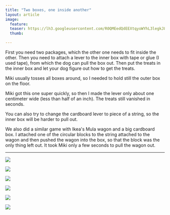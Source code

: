 ```yaml
---
title: "Two boxes, one inside another"
layout: article
image:
  feature:
  teaser: https://lh3.googleusercontent.com/R0QMEedQdEEXtqyoWYhL3legkJ8x6IUwGvFYbg8PBBwLELjXReEYUdp8ed4kQGWSnds9mp0Yii-xVvo0GZxPhGyWeWFuCsfSfCP73iD_LpxpGLZpADdBawNkZ7lWgh1iHWX3POILJQ2zpuMUY2TGQMTD0qUeAModQ9D8f5gTAnA1Wgar_PBnyI2s4z8wrdKCmYN74RyjvvYZ4uwN6nlAqyZmmVKw2hmyauLe5XzDmGkaKfZM2rXSKtm2tWem-oeHkuQB_j5bUcQSW4pSTS13uWkMr0aQ7xGxhgfgqeFQJPScA7El267Cac-h3cw-TxchDbf-O0Zmi8_xDUavxesbHf3K_0_wYGJhaxFeUPrxCVO_ptObCcPOUHee64QfeXATsjdDoYUfGXLpgQMwrQ68KQEmkNO2XRb2AP453sWUHFJBH8qiSmuELX12mps-AdGT07b8JGFeqRkeyfPpctEQyC_3YespLZQ03ZEUDDcLLRN1Ks7x3QR_SInflL5V95jLC4wE8Q=w245
  thumb:

---
```


First you need two packages, which the other one needs to fit inside the other. Then you need to attach a lever to the inner box with tape or glue (I used tape), from which the dog can pull the box out. Then put the treats in the inner box and let your dog figure out how to get the treats.

Miki usually tosses all boxes around, so I needed to hold still the outer box on the floor.

Miki got this one super quickly, so then I made the lever only about one centimeter wide (less than half of an inch). The treats still vanished in seconds.

You can also try to change the cardboard lever to piece of a string, so the inner box will be harder to pull out.

We also did a similar game with Ikea's Mula wagon and a big cardboard box. I attached one of the circular blocks to the string attached to the wagon and then pushed the wagon into the box, so that the block was the only thing left out. It took Miki only a few seconds to pull the wagon out.

---

[![](https://lh3.googleusercontent.com/iwLvZH3ZwNqRChgwKbBKG7qoYLj9hSCxcALjUma0Jlo=w800)](https://lh3.googleusercontent.com/iwLvZH3ZwNqRChgwKbBKG7qoYLj9hSCxcALjUma0Jlo=s0)

[![](https://lh3.googleusercontent.com/j9ZgV5DmNXBmsfAk-tGgaOUThBOSuMbEpZJgb8uCE7Y=w800)](https://lh3.googleusercontent.com/j9ZgV5DmNXBmsfAk-tGgaOUThBOSuMbEpZJgb8uCE7Y=s0)

[![](https://lh3.googleusercontent.com/qwQUV-pS05EQPDnqu4FW2j8J6g_tRPEblTtjygcL_DFz6ej95e0EDLSedJa-bpTZxVtjwZi9_raIVLaD3jTOJRlBP_3cNFexBuHrJwKM1iy7QimSCXcQnUrHOGi6qCeDWxpZnEj1U8ARPOftgjNzTVrqHLW2g4gfc--4U_RWhiNOL2QhfnzseBW0ojlqr11Zlw-e1ShBQOmjehC5GyO8KWWCs-fu50o1OiVn9fFVBcwwRIUCAOzLaE84H-wpJislv-f4vNqPReMLfX7wRLcItyOQIniqWotYw1b5OXaNbu9vKhHxvq-h3G4ZywnoxJWpVvqWf5AzzjidZhLrKZphw4kbH9XZ96n1fA7NlT9MkqhhRbfg_gdRhKXMAxsPiVqXu1BTrswYZbucIp4N2I3ySXjBwwpwotfOtvamPQeUQY46FtngsKTz0jrsNH7Fkp3KL7GyYvlJ4l20Y4yXKh3zVuTf7Sq4w-fiRdfyM9uWQ2xM37XAq3v2YWXbADIe-5Ex-NNxQA=w800)](https://lh3.googleusercontent.com/qwQUV-pS05EQPDnqu4FW2j8J6g_tRPEblTtjygcL_DFz6ej95e0EDLSedJa-bpTZxVtjwZi9_raIVLaD3jTOJRlBP_3cNFexBuHrJwKM1iy7QimSCXcQnUrHOGi6qCeDWxpZnEj1U8ARPOftgjNzTVrqHLW2g4gfc--4U_RWhiNOL2QhfnzseBW0ojlqr11Zlw-e1ShBQOmjehC5GyO8KWWCs-fu50o1OiVn9fFVBcwwRIUCAOzLaE84H-wpJislv-f4vNqPReMLfX7wRLcItyOQIniqWotYw1b5OXaNbu9vKhHxvq-h3G4ZywnoxJWpVvqWf5AzzjidZhLrKZphw4kbH9XZ96n1fA7NlT9MkqhhRbfg_gdRhKXMAxsPiVqXu1BTrswYZbucIp4N2I3ySXjBwwpwotfOtvamPQeUQY46FtngsKTz0jrsNH7Fkp3KL7GyYvlJ4l20Y4yXKh3zVuTf7Sq4w-fiRdfyM9uWQ2xM37XAq3v2YWXbADIe-5Ex-NNxQA=s0)

[![](https://lh3.googleusercontent.com/W2fbZrt81FM-ctRTJk2TilLtFrzF2W5EvLqdSDhE3HtFcYVbgJ4QJ-xby6vddhy9nWvKDpQJHpulzwhpgd3C2DHZKq7ii_bNzuB1pF3MiOY5EksEhwNaEB9j-fmYQjUrftcY1vC2ed_o9X4J4hDq32ARBZQiFRvO9183c-PIjB2mkJOjIJ89_wi9nyJNpIr2bwsHxB5HmVMo4EOrtERmA3LXJkwzbhv89F45xdhkoQcFprNcIRDriH04bD6RUS9RQrWnUK8vQzRU9J4BxxLgA02-XRZL29UFISEvhYGC4o1ZFhFUVovYhULbaF0j4MMC0x9dSr9Z2hmOLW4zZBJ09yr4KSDzR6bqpVAoV0M2YZRRqEnhf-5b-UNOZXlc8pKJYj2dc-xyJSScacbjHQWPJ4k4Nj6xBkcji4_yS2niLtBNrp9KRUSUh7sYgR9HLUHa-L3j1DLPMN9oUerx7rpIg3uveTJEJ3BTV338BmtBKwDzRnUh9G0HgUUqd-XyKRehF_i0lg=w800)](https://lh3.googleusercontent.com/W2fbZrt81FM-ctRTJk2TilLtFrzF2W5EvLqdSDhE3HtFcYVbgJ4QJ-xby6vddhy9nWvKDpQJHpulzwhpgd3C2DHZKq7ii_bNzuB1pF3MiOY5EksEhwNaEB9j-fmYQjUrftcY1vC2ed_o9X4J4hDq32ARBZQiFRvO9183c-PIjB2mkJOjIJ89_wi9nyJNpIr2bwsHxB5HmVMo4EOrtERmA3LXJkwzbhv89F45xdhkoQcFprNcIRDriH04bD6RUS9RQrWnUK8vQzRU9J4BxxLgA02-XRZL29UFISEvhYGC4o1ZFhFUVovYhULbaF0j4MMC0x9dSr9Z2hmOLW4zZBJ09yr4KSDzR6bqpVAoV0M2YZRRqEnhf-5b-UNOZXlc8pKJYj2dc-xyJSScacbjHQWPJ4k4Nj6xBkcji4_yS2niLtBNrp9KRUSUh7sYgR9HLUHa-L3j1DLPMN9oUerx7rpIg3uveTJEJ3BTV338BmtBKwDzRnUh9G0HgUUqd-XyKRehF_i0lg=s0)

[![](https://lh3.googleusercontent.com/Mr08zATZ5exIl0tY-JvVSJvcrG63ZmOO1nqDejX6TpyO3A-ropZLUPjg3OoBTXJzRcJD7U1mdOLcUoNvDjMuewkjZWHB9_YPJqCxv2cIdpIRsML5JVsmdQuU6Yw39LxGAqxtt5NzdKV-oYxOSzyOHzvdTIXm0V7szpS3LtCIXOU2YRYDAB0PC4NGyREn1Pk7BfIcJeM5oQiBLCeHy_hGoKerlwbnMk9MJLvwsxTWYDR7L7HYg_PJbTM2B6hES7okW9JQLK3DvrVELhQt0iyyQZPbEhAtA9YgepOB7glkRu2fC6eTZVZm2GpxYDmGpSOVXMr44o278jD10hIcRO2yNAPgSkczjytXHlOODR6q_7y-IGmp8epzf1Rc_GVZzNlQ8b0q2G4oSODHzZFxgV1qw6yUdxIn1A8ENJnHlXcFSRrUnDM9DC_kqLVhNMRrgRSp27CwzI_qSthfOTT5D5COAw-XIIXSMDFDMrQEp_s8-ihHfTHNbkdyZ0nBJaIEoNxEaSMrQQ=w800)](https://lh3.googleusercontent.com/Mr08zATZ5exIl0tY-JvVSJvcrG63ZmOO1nqDejX6TpyO3A-ropZLUPjg3OoBTXJzRcJD7U1mdOLcUoNvDjMuewkjZWHB9_YPJqCxv2cIdpIRsML5JVsmdQuU6Yw39LxGAqxtt5NzdKV-oYxOSzyOHzvdTIXm0V7szpS3LtCIXOU2YRYDAB0PC4NGyREn1Pk7BfIcJeM5oQiBLCeHy_hGoKerlwbnMk9MJLvwsxTWYDR7L7HYg_PJbTM2B6hES7okW9JQLK3DvrVELhQt0iyyQZPbEhAtA9YgepOB7glkRu2fC6eTZVZm2GpxYDmGpSOVXMr44o278jD10hIcRO2yNAPgSkczjytXHlOODR6q_7y-IGmp8epzf1Rc_GVZzNlQ8b0q2G4oSODHzZFxgV1qw6yUdxIn1A8ENJnHlXcFSRrUnDM9DC_kqLVhNMRrgRSp27CwzI_qSthfOTT5D5COAw-XIIXSMDFDMrQEp_s8-ihHfTHNbkdyZ0nBJaIEoNxEaSMrQQ=s0)

[![](https://lh3.googleusercontent.com/kPZnfAbX0T68UC_a40XLNFGyfqGqdSPPUMkTA5jTogYQRLJICzI1IdXQ6Ou3BzMuRzdlc4dmH-nBBOaoq0h4RY_ApryQGL2aM_zTc5H2Fz5KUwuDosWGPilUDUu6emKXlah-KOyoKJicCPWq1pYUgUUxzAXxEYMe5ZbHotNQS-grO8eWdzd6qcAJIVbOIv4nzik6ruOj9-AxshTaD0UWkfNnqpHYmAPLPhCekEhferqTJkxe1OXlpYJwucB4IgDaO80EdiCg8J17YLQXcbxB_Xs-pLUKeBstoUCxGVS6hjpdWqElWGAeMpaCxxpBORISgNlzzbTkhsxBEmuOOLtZ8kOCFUGGgucN05UIX7fCue780MSB4A-6Dn3G_P2kQezqxVqmRmpCDchLrUyEoFXILSTXo3Y-dvELbKX1ISJB7JnIlZX3U5FXAeHWF-Gu5MjRgvUJaci10CvZbstEURd_XtTp-isnFiUuymXy3KhpO_TNaJ_i3eEu9soYyGyHL8tLXEKoGw=w800)](https://lh3.googleusercontent.com/kPZnfAbX0T68UC_a40XLNFGyfqGqdSPPUMkTA5jTogYQRLJICzI1IdXQ6Ou3BzMuRzdlc4dmH-nBBOaoq0h4RY_ApryQGL2aM_zTc5H2Fz5KUwuDosWGPilUDUu6emKXlah-KOyoKJicCPWq1pYUgUUxzAXxEYMe5ZbHotNQS-grO8eWdzd6qcAJIVbOIv4nzik6ruOj9-AxshTaD0UWkfNnqpHYmAPLPhCekEhferqTJkxe1OXlpYJwucB4IgDaO80EdiCg8J17YLQXcbxB_Xs-pLUKeBstoUCxGVS6hjpdWqElWGAeMpaCxxpBORISgNlzzbTkhsxBEmuOOLtZ8kOCFUGGgucN05UIX7fCue780MSB4A-6Dn3G_P2kQezqxVqmRmpCDchLrUyEoFXILSTXo3Y-dvELbKX1ISJB7JnIlZX3U5FXAeHWF-Gu5MjRgvUJaci10CvZbstEURd_XtTp-isnFiUuymXy3KhpO_TNaJ_i3eEu9soYyGyHL8tLXEKoGw=s0)
